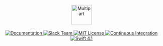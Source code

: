 <p align="center">
    <img src="https://user-images.githubusercontent.com/1342803/38707794-e50a4bda-3e80-11e8-850b-5a3088797edf.png" height="64" alt="Multipart">
    <br>
    <br>
    <a href="https://docs.vapor.codes/3.0/multipart/getting-started/">
        <img src="http://img.shields.io/badge/read_the-docs-2196f3.svg" alt="Documentation">
    </a>
    <a href="http://vapor.team">
        <img src="http://vapor.team/badge.svg" alt="Slack Team">
    </a>
    <a href="LICENSE">
        <img src="http://img.shields.io/badge/license-MIT-brightgreen.svg" alt="MIT License">
    </a>
    <a href="https://circleci.com/gh/vapor/multipart">
        <img src="https://circleci.com/gh/vapor/multipart.svg?style=shield" alt="Continuous Integration">
    </a>
    <a href="https://swift.org">
        <img src="http://img.shields.io/badge/swift-4.1-brightgreen.svg" alt="Swift 4.1">
    </a>
</p>
